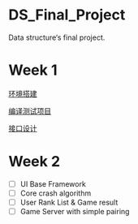 # DS_Final_Project
Data structure‘s final project.

# Week 1

[环境搭建](Environment.md)

[编译测试项目](Complie.md)

[接口设计](Interface.md)

# Week 2

- [ ] UI Base Framework
- [ ] Core crash algorithm
- [ ] User Rank List & Game result
- [ ] Game Server with simple pairing